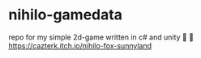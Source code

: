 # nihilo-gamedata
repo for my simple 2d-game written in c# and unity
🔽                                       🔽
https://cazterk.itch.io/nihilo-fox-sunnyland
